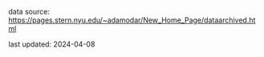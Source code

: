 data source: https://pages.stern.nyu.edu/~adamodar/New_Home_Page/dataarchived.html

last updated: 2024-04-08